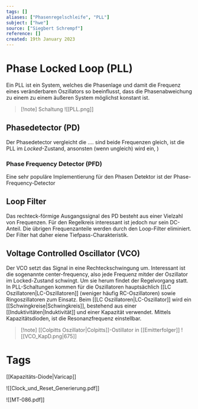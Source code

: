 ```yaml
---
tags: []
aliases: ["Phasenregelschleife", "PLL"]
subject: ["hwe"]
source: ["Siegbert Schrempf"]
reference: []
created: 19th January 2023
---
```


# Phase Locked Loop (PLL)

Ein PLL ist ein System, welches die Phasenlage und damit die Frequenz eines veränderbaren Oszillators so beeinflusst, dass die Phasenabweichung zu einem zu einem äußeren System möglichst konstant ist. 

> [!note] Schaltung
> ![[PLL.png]]


## Phasedetector (PD)
Der Phasedetector vergleicht die .... sind beide Frequenzen gleich, ist die PLL im *Locked*-Zustand, ansonsten (wenn ungleich) wird ein, )
### Phase Frequency Detector (PFD)
Eine sehr populäre Implementierung für den Phasen Detektor ist der Phase-Frequency-Detector
## Loop Filter
Das rechteck-förmige Ausgangssignal des PD besteht aus einer Vielzahl von Frequenzen.
Für den Regelkreis interessant ist jedoch nur sein DC-Anteil. Die übrigen Frequenzanteile werden durch den Loop-Filter eliminiert. Der Filter hat daher eiene Tiefpass-Charakteristik.
## Voltage Controlled Oscillator (VCO)
Der VCO setzt das Signal in eine Rechteckschwingung um. Interessant ist die sogenannte center-frequency, also jede Frequenz mitder der Oszillator im Locked-Zustand schwingt.
Um sie herum findet der Regelvorgang statt.
In PLL-Schaltungen kommen für die Oszillatoren hauptsächlich [[LC Oszillatoren|LC-Oszillatoren]] (weniger häufig RC-Oszillatoren) sowie Ringoszillatoren zum Einsatz.
Beim [[LC Oszillatoren|LC-Oszillator]] wird ein [[Schwingkreise|Schwingkreis]], bestehend aus einer [[Induktivitäten|Induktivität]] und einer Kapazität verwendet. Mittels Kapazitätsdioden, ist die Resonanzfrequenz einstellbar.

>[!note] [[Colpitts Oszillator|Colpitts]]-Ostillator in [[Emitterfolger]]
> ![[VCO_KapD.png|675]]

# Tags
[[Kapazitäts-Diode|Varicap]]


![[Clock_und_Reset_Generierung.pdf]]

![[MT-086.pdf]]